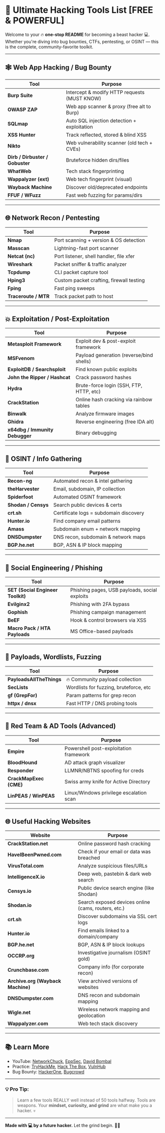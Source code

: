 # 🚀 Ultimate Hacking Tools List [FREE & POWERFUL]

Welcome to your 🔥 **one-stop README** for becoming a beast hacker 💻. Whether you're diving into bug bounties, CTFs, pentesting, or OSINT — this is the complete, community-favorite toolkit.

---

## 🕸️ Web App Hacking / Bug Bounty

| Tool | Purpose |
|------|---------|
| **Burp Suite** | Intercept & modify HTTP requests (MUST KNOW) |
| **OWASP ZAP** | Web app scanner & proxy (free alt to Burp) |
| **SQLmap** | Auto SQL injection detection + exploitation |
| **XSS Hunter** | Track reflected, stored & blind XSS |
| **Nikto** | Web vulnerability scanner (old tech + CVEs) |
| **Dirb / Dirbuster / Gobuster** | Bruteforce hidden dirs/files |
| **WhatWeb** | Tech stack fingerprinting |
| **Wappalyzer (ext)** | Web tech fingerprint (visual) |
| **Wayback Machine** | Discover old/deprecated endpoints |
| **FFUF / WFuzz** | Fast web fuzzing for params/dirs |

---

## 🌐 Network Recon / Pentesting

| Tool | Purpose |
|------|---------|
| **Nmap** | Port scanning + version & OS detection |
| **Masscan** | Lightning-fast port scanner |
| **Netcat (nc)** | Port listener, shell handler, file xfer |
| **Wireshark** | Packet sniffer & traffic analyzer |
| **Tcpdump** | CLI packet capture tool |
| **Hping3** | Custom packet crafting, firewall testing |
| **Fping** | Fast ping sweeps |
| **Traceroute / MTR** | Track packet path to host |

---

## 💥 Exploitation / Post-Exploitation

| Tool | Purpose |
|------|---------|
| **Metasploit Framework** | Exploit dev & post-exploit framework |
| **MSFvenom** | Payload generation (reverse/bind shells) |
| **ExploitDB / Searchsploit** | Find known public exploits |
| **John the Ripper / Hashcat** | Crack password hashes |
| **Hydra** | Brute-force login (SSH, FTP, HTTP, etc) |
| **CrackStation** | Online hash cracking via rainbow tables |
| **Binwalk** | Analyze firmware images |
| **Ghidra** | Reverse engineering (free IDA alt) |
| **x64dbg / Immunity Debugger** | Binary debugging |

---

## 🧠 OSINT / Info Gathering

| Tool | Purpose |
|------|---------|
| **Recon-ng** | Automated recon & intel gathering |
| **theHarvester** | Email, subdomain, IP collection |
| **Spiderfoot** | Automated OSINT framework |
| **Shodan / Censys** | Search public devices & certs |
| **crt.sh** | Certificate logs = subdomain discovery |
| **Hunter.io** | Find company email patterns |
| **Amass** | Subdomain enum + network mapping |
| **DNSDumpster** | DNS recon, subdomain & network maps |
| **BGP.he.net** | BGP, ASN & IP block mapping |

---

## 🎣 Social Engineering / Phishing

| Tool | Purpose |
|------|---------|
| **SET (Social Engineer Toolkit)** | Phishing pages, USB payloads, social exploits |
| **Evilginx2** | Phishing with 2FA bypass |
| **Gophish** | Phishing campaign management |
| **BeEF** | Hook & control browsers via XSS |
| **Macro Pack / HTA Payloads** | MS Office-based payloads |

---

## 🧰 Payloads, Wordlists, Fuzzing

| Tool | Purpose |
|------|---------|
| **PayloadsAllTheThings** | 🔥 Community payload collection |
| **SecLists** | Wordlists for fuzzing, bruteforce, etc |
| **gf (GrepFor)** | Param patterns for grep recon |
| **httpx / dnsx** | Fast HTTP / DNS probing tools |

---

## 🧪 Red Team & AD Tools (Advanced)

| Tool | Purpose |
|------|---------|
| **Empire** | Powershell post-exploitation framework |
| **BloodHound** | AD attack graph visualizer |
| **Responder** | LLMNR/NBTNS spoofing for creds |
| **CrackMapExec (CME)** | Swiss army knife for Active Directory |
| **LinPEAS / WinPEAS** | Linux/Windows privilege escalation scan |

---

## 🌐 Useful Hacking Websites

| Website | Purpose |
|---------|---------|
| **CrackStation.net** | Online password hash cracking |
| **HaveIBeenPwned.com** | Check if your email or data was breached |
| **VirusTotal.com** | Analyze suspicious files/URLs |
| **IntelligenceX.io** | Deep web, pastebin & dark web search |
| **Censys.io** | Public device search engine (like Shodan) |
| **Shodan.io** | Search exposed devices online (cams, routers, etc.) |
| **crt.sh** | Discover subdomains via SSL cert logs |
| **Hunter.io** | Find emails linked to a domain/company |
| **BGP.he.net** | BGP, ASN & IP block lookups |
| **OCCRP.org** | Investigative journalism (OSINT gold) |
| **Crunchbase.com** | Company info (for corporate recon) |
| **Archive.org (Wayback Machine)** | View archived versions of websites |
| **DNSDumpster.com** | DNS recon and subdomain mapping |
| **Wigle.net** | Wireless network mapping and geolocation |
| **Wappalyzer.com** | Web tech stack discovery |

---

## 📚 Learn More

- YouTube: [NetworkChuck](https://youtube.com/networkchuck), [EppSec](https://youtube.com/@eppsecurity), [David Bombal](https://youtube.com/davidbombal)
- Practice: [TryHackMe](https://tryhackme.com/), [Hack The Box](https://hackthebox.com/), [VulnHub](https://vulnhub.com/)
- Bug Bounty: [HackerOne](https://hackerone.com/), [Bugcrowd](https://bugcrowd.com/)

---

### 💡 Pro Tip:
> Learn a few tools REALLY well instead of 50 tools halfway. Tools are weapons. Your **mindset, curiosity, and grind** are what make you a hacker. 💀


---

**Made with 💻 by a future hacker.** Let the grind begin. 🧠🔥
